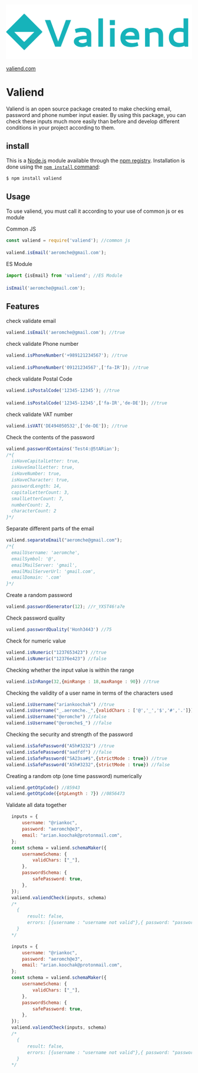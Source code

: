 ![valiend](./Logo-text.png)

[valiend.com](https://www.valiend.com)
# Valiend
Valiend is an open source package created to make checking email, password and phone number input easier. By using this package, you can check these inputs much more easily than before and develop different conditions in your project according to them.

## install
This is a [Node.js](https://nodejs.org/en/) module available through the
[npm registry](https://www.npmjs.com/). Installation is done using the
[`npm install` command](https://docs.npmjs.com/getting-started/installing-npm-packages-locally):
```sh
$ npm install valiend
```
## Usage
To use valiend, you must call it according to your use of common js or es module

Common JS
```js
const valiend = require('valiend'); //common js

valiend.isEmail('aeromche@gmail.com');
```
 

ES Module
```js
import {isEmail} from 'valiend'; //ES Module

isEmail('aeromche@gmail.com');
```
## Features
check validate email
```js
valiend.isEmail('aeromche@gmail.com'); //true
```
check validate Phone number
```js
valiend.isPhoneNumber('+989121234567'); //true

valiend.isPhoneNumber('09121234567',['fa-IR']); //true
```

check validate Postal Code
```js
valiend.isPostalCode('12345-12345'); //true

valiend.isPostalCode('12345-12345',['fa-IR','de-DE']); //true
```
check validate VAT number
```js
valiend.isVAT('DE494050532',['de-DE']); //true
```
Check the contents of the password
```js
valiend.passwordContains('Test4:@5tARian');
/*{
  isHaveCapitalLetter: true,
  isHaveSmallLetter: true,
  isHaveNumber: true,
  isHaveCharacter: true,
  passwordLength: 14,
  capitalLetterCount: 3,
  smallLetterCount: 7,
  numberCount: 2,
  characterCount: 2
}*/
```
Separate different parts of the email
```js
valiend.separateEmail("aeromche@gmail.com");
/*{
  emailUsername: 'aeromche',
  emailSymbol: '@',
  emailMailServer: 'gmail',
  emailMailServerUrl: 'gmail.com',
  emailDomain: '.com'
}*/
```

Create a random password
```js
valiend.passwordGenerator(12); //r_YXST46!a7e
```

Check password quality
```js
valiend.passwordQuality('Honh3443') //75
```
Check for numeric value
```js
valiend.isNumeric("1237653423") //true
valiend.isNumeric("12376e423") //false
```
Checking whether the input value is within the range
```js
valiend.isInRange(32,{minRange : 18,maxRange : 90}) //true
```
Checking the validity of a user name in terms of the characters used
```js
valiend.isUsername("ariankoochak") //true
valiend.isUsername("_.aeromche._",{validChars : ['@','_','$','#','.']}) //true
valiend.isUsername("@eromche") //false
valiend.isUsername("@eromche$_") //false
```
Checking the security and strength of the password
```js
valiend.isSafePassword("A5h#3232") //true
valiend.isSafePassword("aadfdf") //false
valiend.isSafePassword("SA23sa#$",{strictMode : true}) //true
valiend.isSafePassword("A5h#3232",{strictMode : true}) //false
```

Creating a random otp (one time password) numerically
```js
valiend.getOtpCode() //85943
valiend.getOtpCode({otpLength : 7}) //0856473
```

Validate all data together

```js
  inputs = {
      username: "@riankoc",
      password: "aeromch@e3",
      email: "arian.koochak@protonmail.com",
  };
  const schema = valiend.schemaMaker({
      usernameSchema: {
          validChars: ["_"],
      },
      passwordSchema: {
          safePassword: true,
      },
  });
  valiend.valiendCheck(inputs, schema)
  /*
    {
        result: false,
        errors: [{username : "username not valid"},{ password: "password is not safe" }],
    }
  */
```
```js
  inputs = {
      username: "@riankoc",
      password: "aeromch@e3",
      email: "arian.koochak@protonmail.com",
  };
  const schema = valiend.schemaMaker({
      usernameSchema: {
          validChars: ["_"],
      },
      passwordSchema: {
          safePassword: true,
      },
  });
  valiend.valiendCheck(inputs, schema)
  /*
    {
        result: false,
        errors: [{username : "username not valid"},{ password: "password is not safe" }],
    }
  */
```